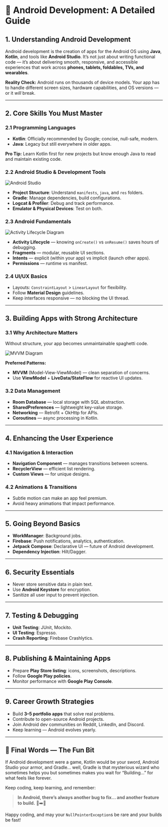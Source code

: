 # 📱 Android Development: A Detailed Guide

## 1. Understanding Android Development
Android development is the creation of apps for the Android OS using **Java**, **Kotlin**, and tools like **Android Studio**. It’s not just about writing functional code — it’s about delivering smooth, responsive, and accessible experiences that work across **phones, tablets, foldables, TVs, and wearables**.

**Reality Check:** Android runs on thousands of device models. Your app has to handle different screen sizes, hardware capabilities, and OS versions — or it *will* break.

---

## 2. Core Skills You Must Master

### 2.1 Programming Languages
- **Kotlin**: Officially recommended by Google; concise, null-safe, modern.
- **Java**: Legacy but still everywhere in older apps.

**Pro Tip:** Learn Kotlin first for new projects but know enough Java to read and maintain existing code.

### 2.2 Android Studio & Development Tools
![Android Studio](https://developer.android.com/studio/images/studio-icon-preview.svg)
- **Project Structure**: Understand `manifests`, `java`, and `res` folders.
- **Gradle**: Manage dependencies, build configurations.
- **Logcat & Profiler**: Debug and track performance.
- **Emulator & Physical Devices**: Test on both.

### 2.3 Android Fundamentals
![Activity Lifecycle Diagram](https://developer.android.com/images/activity_lifecycle.png)
- **Activity Lifecycle** — knowing `onCreate()` vs `onResume()` saves hours of debugging.
- **Fragments** — modular, reusable UI sections.
- **Intents** — explicit (within your app) vs implicit (launch other apps).
- **Permissions** — runtime vs manifest.

### 2.4 UI/UX Basics
- Layouts: `ConstraintLayout` > `LinearLayout` for flexibility.
- Follow **Material Design** guidelines.
- Keep interfaces responsive — no blocking the UI thread.

---

## 3. Building Apps with Strong Architecture

### 3.1 Why Architecture Matters
Without structure, your app becomes unmaintainable spaghetti code.

![MVVM Diagram](https://developer.android.com/topic/libraries/architecture/images/final-architecture.png)

**Preferred Patterns:**
- **MVVM** (Model-View-ViewModel) — clean separation of concerns.
- Use **ViewModel** + **LiveData/StateFlow** for reactive UI updates.

### 3.2 Data Management
- **Room Database** — local storage with SQL abstraction.
- **SharedPreferences** — lightweight key-value storage.
- **Networking** — Retrofit + OkHttp for APIs.
- **Coroutines** — async processing in Kotlin.

---

## 4. Enhancing the User Experience

### 4.1 Navigation & Interaction
- **Navigation Component** — manages transitions between screens.
- **RecyclerView** — efficient list rendering.
- **Custom Views** — for unique designs.

### 4.2 Animations & Transitions
- Subtle motion can make an app feel premium.
- Avoid heavy animations that impact performance.

---

## 5. Going Beyond Basics
- **WorkManager**: Background jobs.
- **Firebase**: Push notifications, analytics, authentication.
- **Jetpack Compose**: Declarative UI — future of Android development.
- **Dependency Injection**: Hilt/Dagger.

---

## 6. Security Essentials
- Never store sensitive data in plain text.
- Use **Android Keystore** for encryption.
- Sanitize all user input to prevent injection.

---

## 7. Testing & Debugging
- **Unit Testing**: JUnit, Mockito.
- **UI Testing**: Espresso.
- **Crash Reporting**: Firebase Crashlytics.

---

## 8. Publishing & Maintaining Apps
- Prepare **Play Store listing**: icons, screenshots, descriptions.
- Follow **Google Play policies**.
- Monitor performance with **Google Play Console**.

---

## 9. Career Growth Strategies
- Build **3–5 portfolio apps** that solve real problems.
- Contribute to open-source Android projects.
- Join Android dev communities on Reddit, LinkedIn, and Discord.
- Keep learning — Android evolves yearly.

---

## 🎯 Final Words — The Fun Bit
If Android development were a game, Kotlin would be your sword, Android Studio your armor, and Gradle… well, Gradle is that mysterious wizard who sometimes helps you but sometimes makes you wait for “Building…” for what feels like forever.

Keep coding, keep learning, and remember:  
> **In Android, there’s always another bug to fix… and another feature to build.** 🐛➡️🚀

Happy coding, and may your `NullPointerException`s be rare and your builds be fast!  
